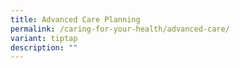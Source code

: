 ```yaml
---
title: Advanced Care Planning
permalink: /caring-for-your-health/advanced-care/
variant: tiptap
description: ""
---
```

<p></p>